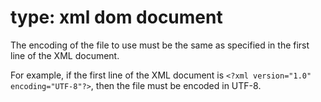 # type: xml dom document

The encoding of the file to use must be the same as specified in the first line of the XML document.

For example, if the first line of the XML document is `<?xml version="1.0" encoding="UTF-8"?>`, then the file must be encoded in UTF-8.
 
